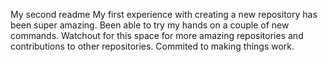My second readme
My first experience with creating a new repository has been super amazing.
Been able to try my hands on a couple of new commands.
Watchout for this space for more amazing repositories and contributions to other repositories.
Commited to making things work.
